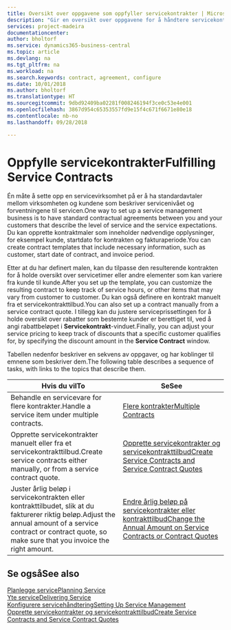 ```yaml
---
title: Oversikt over oppgavene som oppfyller servicekontrakter | Microsoft-dokumentasjon
description: "Gir en oversikt over oppgavene for å håndtere servicekontrakter med kunder."
services: project-madeira
documentationcenter: 
author: bholtorf
ms.service: dynamics365-business-central
ms.topic: article
ms.devlang: na
ms.tgt_pltfrm: na
ms.workload: na
ms.search.keywords: contract, agreement, configure
ms.date: 10/01/2018
ms.author: bholtorf
ms.translationtype: HT
ms.sourcegitcommit: 9dbd92409ba02281f008246194f3ce0c53e4e001
ms.openlocfilehash: 3867d954c65353557fd9e15f4c671f6671e80e18
ms.contentlocale: nb-no
ms.lasthandoff: 09/28/2018

---
```

# <a name="fulfilling-service-contracts"></a><span data-ttu-id="39707-103">Oppfylle servicekontrakter</span><span class="sxs-lookup"><span data-stu-id="39707-103">Fulfilling Service Contracts</span></span> 
<span data-ttu-id="39707-104">Én måte å sette opp en servicevirksomhet på er å ha standardavtaler mellom virksomheten og kundene som beskriver servicenivået og forventningene til servicen.</span><span class="sxs-lookup"><span data-stu-id="39707-104">One way to set up a service management business is to have standard contractual agreements between you and your customers that describe the level of service and the service expectations.</span></span> <span data-ttu-id="39707-105">Du kan opprette kontraktmaler som inneholder nødvendige opplysninger, for eksempel kunde, startdato for kontrakten og fakturaperiode.</span><span class="sxs-lookup"><span data-stu-id="39707-105">You can create contract templates that include necessary information, such as customer, start date of contract, and invoice period.</span></span>  
  
<span data-ttu-id="39707-106">Etter at du har definert malen, kan du tilpasse den resulterende kontrakten for å holde oversikt over servicetimer eller andre elementer som kan variere fra kunde til kunde.</span><span class="sxs-lookup"><span data-stu-id="39707-106">After you set up the template, you can customize the resulting contract to keep track of service hours, or other items that may vary from customer to customer.</span></span> <span data-ttu-id="39707-107">Du kan også definere en kontrakt manuelt fra et servicekontrakttilbud.</span><span class="sxs-lookup"><span data-stu-id="39707-107">You can also set up a contract manually from a service contract quote.</span></span> <span data-ttu-id="39707-108">I tillegg kan du justere serviceprissettingen for å holde oversikt over rabatter som bestemte kunder er berettiget til, ved å angi rabattbeløpet i **Servicekontrakt**-vinduet.</span><span class="sxs-lookup"><span data-stu-id="39707-108">Finally, you can adjust your service pricing to keep track of discounts that a specific customer qualifies for, by specifying the discount amount in the **Service Contract** window.</span></span>  

<span data-ttu-id="39707-109">Tabellen nedenfor beskriver en sekvens av oppgaver, og har koblinger til emnene som beskriver dem.</span><span class="sxs-lookup"><span data-stu-id="39707-109">The following table describes a sequence of tasks, with links to the topics that describe them.</span></span>   
  
|<span data-ttu-id="39707-110">**Hvis du vil**</span><span class="sxs-lookup"><span data-stu-id="39707-110">**To**</span></span>|<span data-ttu-id="39707-111">**Se**</span><span class="sxs-lookup"><span data-stu-id="39707-111">**See**</span></span>|  
|------------|-------------|  
|<span data-ttu-id="39707-112">Behandle en servicevare for flere kontrakter.</span><span class="sxs-lookup"><span data-stu-id="39707-112">Handle a service item under multiple contracts.</span></span> | [<span data-ttu-id="39707-113">Flere kontrakter</span><span class="sxs-lookup"><span data-stu-id="39707-113">Multiple Contracts</span></span>](service-multiple-contracts.md)|  
|<span data-ttu-id="39707-114">Opprette servicekontrakter manuelt eller fra et servicekontrakttilbud.</span><span class="sxs-lookup"><span data-stu-id="39707-114">Create service contracts either manually, or from a service contract quote.</span></span>| [<span data-ttu-id="39707-115">Opprette servicekontrakter og servicekontrakttilbud</span><span class="sxs-lookup"><span data-stu-id="39707-115">Create Service Contracts and Service Contract Quotes</span></span>](service-how-to-create-service-contracts-and-service-contract-quotes.md)|
|<span data-ttu-id="39707-116">Juster årlig beløp i servicekontrakten eller kontrakttilbudet, slik at du fakturerer riktig beløp.</span><span class="sxs-lookup"><span data-stu-id="39707-116">Adjust the annual amount of a service contract or contract quote, so make sure that you invoice the right amount.</span></span>|[<span data-ttu-id="39707-117">Endre årlig beløp på servicekontrakter eller kontrakttilbud</span><span class="sxs-lookup"><span data-stu-id="39707-117">Change the Annual Amount on Service Contracts or Contract Quotes</span></span>](service-how-to-change-the-annual-amount-on-service-contracts-or-contract-quotes.md)|

## <a name="see-also"></a><span data-ttu-id="39707-118">Se også</span><span class="sxs-lookup"><span data-stu-id="39707-118">See also</span></span>
[<span data-ttu-id="39707-119">Planlegge service</span><span class="sxs-lookup"><span data-stu-id="39707-119">Planning Service</span></span>](service-plan-service.md)  
[<span data-ttu-id="39707-120">Yte service</span><span class="sxs-lookup"><span data-stu-id="39707-120">Delivering Service</span></span>](service-deliver-service.md)  
[<span data-ttu-id="39707-121">Konfigurere servicehåndtering</span><span class="sxs-lookup"><span data-stu-id="39707-121">Setting Up Service Management</span></span>](service-setup-service.md)  
[<span data-ttu-id="39707-122">Opprette servicekontrakter og servicekontrakttilbud</span><span class="sxs-lookup"><span data-stu-id="39707-122">Create Service Contracts and Service Contract Quotes</span></span>](service-how-to-create-service-contracts-and-service-contract-quotes.md)  

